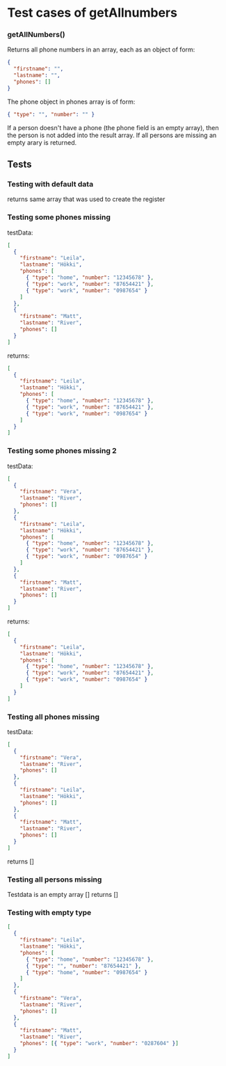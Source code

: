 # Test cases of getAllnumbers

### **getAllNumbers()**

Returns all phone numbers in an array, each as an object of form:

```json
{
  "firstname": "",
  "lastname": "",
  "phones": []
}
```

The phone object in phones array is of form:

```json
{ "type": "", "number": "" }
```

If a person doesn't have a phone (the phone field is an empty array), then the person is not added into the result array. If all persons are missing an empty arary is returned.

## Tests

### Testing with default data

returns same array that was used to create the register

### Testing some phones missing

testData:

```json
[
  {
    "firstname": "Leila",
    "lastname": "Hökki",
    "phones": [
      { "type": "home", "number": "12345678" },
      { "type": "work", "number": "87654421" },
      { "type": "work", "number": "0987654" }
    ]
  },
  {
    "firstname": "Matt",
    "lastname": "River",
    "phones": []
  }
]
```

returns:

```json
[
  {
    "firstname": "Leila",
    "lastname": "Hökki",
    "phones": [
      { "type": "home", "number": "12345678" },
      { "type": "work", "number": "87654421" },
      { "type": "work", "number": "0987654" }
    ]
  }
]
```

### Testing some phones missing 2

testData:

```json
[
  {
    "firstname": "Vera",
    "lastname": "River",
    "phones": []
  },
  {
    "firstname": "Leila",
    "lastname": "Hökki",
    "phones": [
      { "type": "home", "number": "12345678" },
      { "type": "work", "number": "87654421" },
      { "type": "work", "number": "0987654" }
    ]
  },
  {
    "firstname": "Matt",
    "lastname": "River",
    "phones": []
  }
]
```

returns:

```json
[
  {
    "firstname": "Leila",
    "lastname": "Hökki",
    "phones": [
      { "type": "home", "number": "12345678" },
      { "type": "work", "number": "87654421" },
      { "type": "work", "number": "0987654" }
    ]
  }
]
```

### Testing all phones missing

testData:

```json
[
  {
    "firstname": "Vera",
    "lastname": "River",
    "phones": []
  },
  {
    "firstname": "Leila",
    "lastname": "Hökki",
    "phones": []
  },
  {
    "firstname": "Matt",
    "lastname": "River",
    "phones": []
  }
]
```

returns []

### Testing all persons missing

Testdata is an empty array []
returns []

### Testing with empty type

```json
[
  {
    "firstname": "Leila",
    "lastname": "Hökki",
    "phones": [
      { "type": "home", "number": "12345678" },
      { "type": "", "number": "87654421" },
      { "type": "home", "number": "0987654" }
    ]
  },
  {
    "firstname": "Vera",
    "lastname": "River",
    "phones": []
  },
  {
    "firstname": "Matt",
    "lastname": "River",
    "phones": [{ "type": "work", "number": "0287604" }]
  }
]
```
